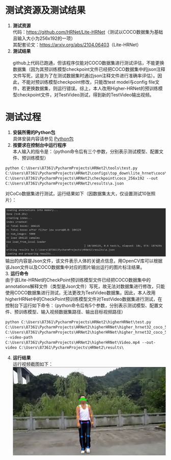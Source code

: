 # 测试资源及测试结果
1. **测试资源**<br> 
代码：<https://github.com/HRNet/Lite-HRNet>（测试以COCO数据集为基础且输入大小为256x192的一项）<br>其配套论文：<https://arxiv.org/abs/2104.06403>（Lite-HRNet）
2. **测试结果**<br>  
github上代码已跑通，但该程序仅能对COCO数据集进行测试评估，不能更换数据集（因为其预训练模型checkpoint文件已经把COCO数据集中的json注释文件写死，这是为了在测试数据集时通过json注释文件进行准确率评估）。因此，不能对预训练模型checkpoint修改，只能改test model与config file文件，若更换数据集，则运行错误。综上，本人改用Higher-HRNet的预训练模型checkpoint文件，对TestVideo测试，得到新的TestVideo输出视频。
# 测试过程
1. **安装所需的Python包**<br> 具体安装内容请参见 [Python包](https://github.com/HRNet/Lite-HRNet)
2. **按要求在控制台中运行程序**<br>本人输入的指令是：（python命令后有三个参数，分别表示测试模型、配置文件、预训练模型）<br>
```
python C:\Users\87361\PycharmProjects\HRNet2\tools\test.py C:\Users\87361\PycharmProjects\HRNet2\configs\top_down\lite_hrnet\coco\litehrnet_18_coco_256x192.py C:\Users\87361\PycharmProjects\HRNet2\checkpoint\coco_256x192 --out C:\Users\87361\PycharmProjects\HRNet2\results\a.json
```
对CoCo数据集进行测试，运行结果如下（因数据集太大，仅设置测试10张照片）：<br><br>
![](https://github.com/MuJinlong1/TestHRNet/blob/main/img/first.jpg) <br>
输出的内容是Json文件，该文件表示人体的关键点信息，用OpenCV库可以根据该Json文件以及COCO数据集中对应的图片输出运行的图片标注结果。<br>
3. **运行命令**<br>由于该Lite-HRNet的CheckPoint预训练模型文件已经把COCO数据集中的annotations解释文件（类型是Json文件）写死，故无法对数据集进行修改，只能使用COCO数据集进行测试，无法更改为TestVideo数据集。因此，本人改用higherHRNet中的CheckPoint预训练模型文件对TestVideo数据集进行测试，在控制台下运行如下命令：（python命令后有5个参数，分别表示测试模型、配置文件、预训练模型、输入视频数据集路径、输出目标视频路径）<br>
```
python C:\Users\87361\PycharmProjects\HRNet2\higherHRNet\test.py C:\Users\87361\PycharmProjects\HRNet2\higherHRNet\higher_hrnet32_coco_512x512.py C:\Users\87361\PycharmProjects\HRNet2\higherHRNet\higher_hrnet32_coco_512x512.pth --video-path C:\Users\87361\PycharmProjects\HRNet2\higherHRNet\Video.mp4 --out-video C:\Users\87361\PycharmProjects\HRNet2\results\
```
4. **运行结果**<br>运行视频截图如下：<br>
![](https://github.com/MuJinlong1/TestHRNet/blob/main/img/second.jpg) <br>

